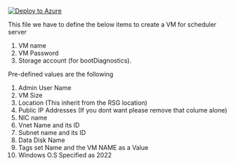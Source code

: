 [![Deploy to Azure](https://aka.ms/deploytoazurebutton)](https://portal.azure.com/#create/Microsoft.Template/uri/https%3A%2F%2Fraw.githubusercontent.com%2Fprnz13%2FARM-Templates%2Fmain%2FCreate%20a%20VM%2FCreate%20a%20APP%20VM%20for%20Production%20Servers%2FSCH%20VM.Json)

This file we have to define the below items to create a VM for scheduler server
1. VM name
2. VM Password
3. Storage account (for bootDiagnostics). 

Pre-defined values are the following 
1. Admin User Name
2. VM Size
3. Location (This inherit from the RSG location)
4. Public IP Addresses (If you dont want please remove that colume alone)
5. NIC name
6. Vnet Name and its ID
7. Subnet name and its ID
8. Data Disk Name
9. Tags set Name and the VM NAME as a Value
10. Windows O.S Specified as 2022
